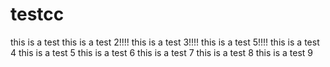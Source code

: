 # testcc
this is a test
this is a test 2!!!!
this is a test 3!!!!
this is a test 5!!!!
this is a test 4
this is a test 5
this is a test 6
this is a test 7
this is a test 8
this is a test 9

